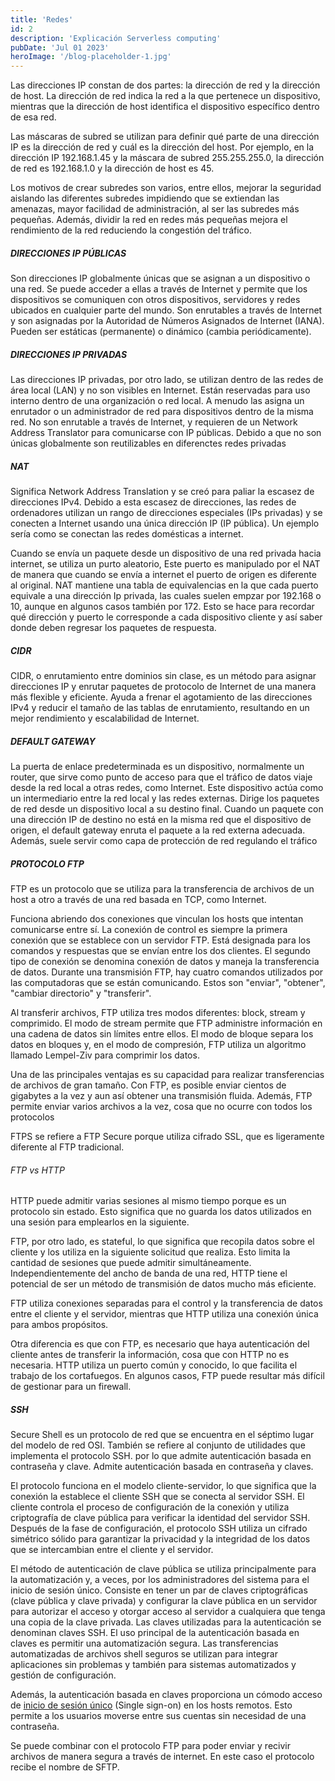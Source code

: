 ```yaml
---
title: 'Redes'
id: 2
description: 'Explicación Serverless computing'
pubDate: 'Jul 01 2023'
heroImage: '/blog-placeholder-1.jpg'
---
```


Las direcciones IP constan de dos partes: la dirección de red y la dirección de host. La dirección de red indica la red a la que pertenece un dispositivo, mientras que la dirección de host identifica el dispositivo específico dentro de esa red.

Las máscaras de subred se utilizan para definir qué parte de una dirección IP es la dirección de red y cuál es la dirección del host. Por ejemplo, en la dirección IP 192.168.1.45 y la máscara de subred 255.255.255.0, la dirección de red es 192.168.1.0 y la dirección de host es 45.

Los motivos de crear subredes son varios, entre ellos, mejorar la seguridad aislando las diferentes subredes impidiendo que se extiendan las amenazas, mayor facilidad de administración, al ser las subredes más pequeñas. Además, dividir la red en redes más pequeñas mejora el rendimiento de la red reduciendo la congestión del tráfico.

##### DIRECCIONES IP PÚBLICAS
Son direcciones IP globalmente únicas que se asignan a un dispositivo o una red. Se puede acceder a ellas a través de Internet y permite que los dispositivos se comuniquen con otros dispositivos, servidores y redes ubicados en cualquier parte del mundo. Son  enrutables a través de Internet y son asignadas por la Autoridad de Números Asignados de Internet (IANA). Pueden ser estáticas (permanente) o dinámico (cambia periódicamente).

##### DIRECCIONES IP PRIVADAS
Las direcciones IP privadas, por otro lado, se utilizan dentro de las redes de área local (LAN) y no son visibles en Internet. Están reservadas para uso interno dentro de una organización o red local. A menudo las asigna un enrutador o un administrador de red para dispositivos dentro de la misma red. No son enrutable a través de Internet, y requieren de un Network Address Translator para comunicarse con IP públicas. Debido a que no son únicas globalmente son reutilizables en diferenctes redes privadas


##### NAT
Significa Network Address Translation y se creó para paliar la escasez de direcciones IPv4. Debido a esta escasez de direcciones, las redes de ordenadores utilizan un rango de direcciones especiales (IPs privadas) y se conecten a Internet usando una única dirección IP (IP pública). Un ejemplo sería como se conectan las redes domésticas a internet.

Cuando se envía un paquete desde un dispositivo de una red privada hacia internet, se utiliza un purto aleatorio, Este puerto es manipulado por el NAT de manera que cuando se envía a internet el puerto de origen es diferente al original. NAT mantiene una tabla de equivalencias en la que cada puerto equivale a una dirección Ip privada, las cuales suelen empzar por 192.168 o 10, aunque en algunos casos también por 172. Esto se hace para recordar qué dirección y puerto le corresponde a cada dispositivo cliente y así saber donde deben regresar los paquetes de respuesta.

##### CIDR
CIDR, o enrutamiento entre dominios sin clase, es un método para asignar direcciones IP y enrutar paquetes de protocolo de Internet de una manera más flexible y eficiente. Ayuda a frenar el agotamiento de las direcciones IPv4 y reducir el tamaño de las tablas de enrutamiento, resultando en un mejor rendimiento y escalabilidad de Internet.

##### DEFAULT GATEWAY
La puerta de enlace predeterminada es un dispositivo, normalmente un router, que sirve como punto de acceso para que el tráfico de datos viaje desde la red local a otras redes, como Internet. Este dispositivo actúa como un intermediario entre la red local y las redes externas. Dirige los paquetes de red desde un dispositivo local a su destino final. Cuando un paquete con una dirección IP de destino no está en la misma red que el dispositivo de origen, el default gateway enruta el paquete a la red externa adecuada. Además, suele servir como capa de protección de red regulando el tráfico

##### PROTOCOLO FTP
FTP es un protocolo que se utiliza para la transferencia de archivos de un host a otro a través de una red basada en TCP, como Internet.

Funciona abriendo dos conexiones que vinculan los hosts que intentan comunicarse entre sí. La conexión de control es siempre la primera conexión que se establece con un servidor FTP. Está designada para los comandos y respuestas que se envían entre los dos clientes. El segundo tipo de conexión se denomina conexión de datos y maneja la transferencia de datos. Durante una transmisión FTP, hay cuatro comandos utilizados por las computadoras que se están comunicando. Estos son "enviar", "obtener", "cambiar directorio" y "transferir".

Al transferir archivos, FTP utiliza tres modos diferentes: block, stream y comprimido. El modo de stream permite que FTP administre información en una cadena de datos sin límites entre ellos. El modo de bloque separa los datos en bloques y, en el modo de compresión, FTP utiliza un algoritmo llamado Lempel-Ziv para comprimir los datos.

Una de las principales ventajas es su capacidad para realizar transferencias de archivos de gran tamaño. Con FTP, es posible enviar cientos de gigabytes a la vez y aun así obtener una transmisión fluida. Además, FTP permite enviar varios archivos a la vez, cosa que no ocurre con todos los protocolos

FTPS se refiere a FTP Secure porque utiliza cifrado SSL, que es ligeramente diferente al FTP tradicional.

###### FTP vs HTTP
HTTP puede admitir varias sesiones al mismo tiempo porque es un protocolo sin estado. Esto significa que no guarda los datos utilizados en una sesión para emplearlos en la siguiente. 

FTP, por otro lado, es stateful, lo que significa que recopila datos sobre el cliente y los utiliza en la siguiente solicitud que realiza. Esto limita la cantidad de sesiones que puede admitir simultáneamente. Independientemente del ancho de banda de una red, HTTP tiene el potencial de ser un método de transmisión de datos mucho más eficiente.

FTP utiliza conexiones separadas para el control y la transferencia de datos entre el cliente y el servidor, mientras que HTTP utiliza una conexión única para ambos propósitos.

Otra diferencia es que con FTP, es necesario que haya autenticación del cliente antes de transferir la información, cosa que con HTTP no es necesaria. HTTP utiliza un puerto común y conocido, lo que facilita el trabajo de los cortafuegos. En algunos casos, FTP puede resultar más difícil de gestionar para un firewall.

##### SSH
Secure Shell es un protocolo de red que se encuentra en el séptimo lugar del modelo de red OSI. También se refiere al conjunto de utilidades que implementa el protocolo SSH. por lo que admite autenticación basada en contraseña y clave. Admite autenticación basada en contraseña y claves.

El protocolo funciona en el modelo cliente-servidor, lo que significa que la conexión la establece el cliente SSH que se conecta al servidor SSH. El cliente controla el proceso de configuración de la conexión y utiliza criptografía de clave pública para verificar la identidad del servidor SSH. Después de la fase de configuración, el protocolo SSH utiliza un cifrado simétrico sólido para garantizar la privacidad y la integridad de los datos que se intercambian entre el cliente y el servidor.

El método de autenticación de clave pública se utiliza principalmente para la automatización y, a veces, por los administradores del sistema para el inicio de sesión único. Consiste en tener un par de claves criptográficas (clave pública y clave privada) y configurar la clave pública en un servidor para autorizar el acceso y otorgar acceso al servidor a cualquiera que tenga una copia de la clave privada. Las claves utilizadas para la autenticación se denominan claves SSH. El uso principal de la autenticación basada en claves es permitir una automatización segura. Las transferencias automatizadas de archivos shell seguros se utilizan para integrar aplicaciones sin problemas y también para sistemas automatizados y gestión de configuración.

Además, la autenticación basada en claves proporciona un cómodo acceso de [inicio de sesión único](/blog/web/autenticacion) (Single sign-on) en los hosts remotos. Esto permite a los usuarios moverse entre sus cuentas sin necesidad de una contraseña.

Se puede combinar con el protocolo FTP para poder enviar y recivir archivos de manera segura a través de internet. En este caso el protocolo recibe el nombre de SFTP.